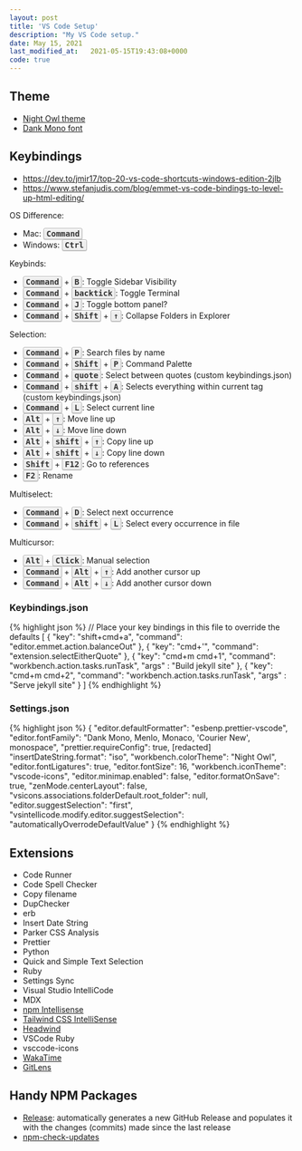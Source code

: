 ```yaml
---
layout: post
title: 'VS Code Setup'
description: "My VS Code setup."
date: May 15, 2021
last_modified_at: 	2021-05-15T19:43:08+0000
code: true
---
```


<style>
kbd {
    background-color: #eee;
    border-radius: 3px;
    border: 1px solid #b4b4b4;
    box-shadow: 0 1px 1px rgba(0, 0, 0, .2), 0 2px 0 0 rgba(255, 255, 255, .7) inset;
    color: #333;
    display: inline-block;
    font-weight: 700;
    line-height: 1;
    padding: 2px 4px;
    white-space: nowrap;
}

</style>

## Theme
- [Night Owl theme](https://marketplace.visualstudio.com/items?itemName=sdras.night-owl)
- [Dank Mono font](https://gumroad.com/l/dank-mono)

## Keybindings

- https://dev.to/jmir17/top-20-vs-code-shortcuts-windows-edition-2jlb
- https://www.stefanjudis.com/blog/emmet-vs-code-bindings-to-level-up-html-editing/

OS Difference:

- Mac: <kbd>Command</kbd>
- Windows: <kbd>Ctrl</kbd>

Keybinds:
- <kbd>Command</kbd> + <kbd>B</kbd>: Toggle Sidebar Visibility
- <kbd>Command</kbd> + <kbd>backtick</kbd>: Toggle Terminal
- <kbd>Command</kbd> + <kbd>J</kbd>: Toggle bottom panel?
- <kbd>Command</kbd> + <kbd>Shift</kbd> + <kbd>↑</kbd>: Collapse Folders in Explorer

Selection:
- <kbd>Command</kbd> + <kbd>P</kbd>: Search files by name
- <kbd>Command</kbd> + <kbd>Shift</kbd> + <kbd>P</kbd>: Command Palette
- <kbd>Command</kbd> + <kbd>quote</kbd>: Select between quotes (custom keybindings.json)
- <kbd>Command</kbd> + <kbd>shift</kbd> + <kbd>A</kbd>: Selects everything within current tag (custom keybindings.json)
- <kbd>Command</kbd> + <kbd>L</kbd>: Select current line
- <kbd>Alt</kbd> + <kbd>↑</kbd>: Move line up
- <kbd>Alt</kbd> + <kbd>↓</kbd>: Move line down
- <kbd>Alt</kbd> + <kbd>shift</kbd> + <kbd>↑</kbd>: Copy line up
- <kbd>Alt</kbd> + <kbd>shift</kbd> + <kbd>↓</kbd>: Copy line down
- <kbd>Shift</kbd> + <kbd>F12</kbd>: Go to references
- <kbd>F2</kbd>: Rename

Multiselect:
- <kbd>Command</kbd> + <kbd>D</kbd>: Select next occurrence
- <kbd>Command</kbd> + <kbd>shift</kbd> + <kbd>L</kbd>: Select every occurrence in file

Multicursor:
- <kbd>Alt</kbd> + <kbd>Click</kbd>: Manual selection
- <kbd>Command</kbd> + <kbd>Alt</kbd> + <kbd>↑</kbd>: Add another cursor up
- <kbd>Command</kbd> + <kbd>Alt</kbd> + <kbd>↓</kbd>: Add another cursor down

### Keybindings.json

{% highlight json %}
// Place your key bindings in this file to override the defaults
[
    {
        "key": "shift+cmd+a",
        "command": "editor.emmet.action.balanceOut"
    },
    {
        "key": "cmd+'",
        "command": "extension.selectEitherQuote"
    },
    {
        "key": "cmd+m cmd+1",
        "command": "workbench.action.tasks.runTask",
        "args" : "Build jekyll site"
    },
    {
        "key": "cmd+m cmd+2",
        "command": "workbench.action.tasks.runTask",
        "args" : "Serve jekyll site"
    }
]
{% endhighlight %}


### Settings.json

{% highlight json %}
{
    "editor.defaultFormatter": "esbenp.prettier-vscode",
    "editor.fontFamily": "Dank Mono, Menlo, Monaco, 'Courier New', monospace",
    "prettier.requireConfig": true,
    [redacted]
    "insertDateString.format": "iso",
    "workbench.colorTheme": "Night Owl",
    "editor.fontLigatures": true,
    "editor.fontSize": 16,
    "workbench.iconTheme": "vscode-icons",
    "editor.minimap.enabled": false,
    "editor.formatOnSave": true,
    "zenMode.centerLayout": false,
    "vsicons.associations.folderDefault.root_folder": null,
    "editor.suggestSelection": "first",
    "vsintellicode.modify.editor.suggestSelection": "automaticallyOverrodeDefaultValue"
}
{% endhighlight %}

## Extensions

- Code Runner
- Code Spell Checker 
- Copy filename
- DupChecker
- erb
- Insert Date String
- Parker CSS Analysis
- Prettier
- Python
- Quick and Simple Text Selection
- Ruby
- Settings Sync
- Visual Studio IntelliCode
- MDX
- [npm Intellisense](https://marketplace.visualstudio.com/items?itemName=christian-kohler.npm-intellisense)
- [Tailwind CSS IntelliSense](https://tailwindcss.com/docs/intellisense)
- [Headwind](https://github.com/ryanhhhh/headwind)
- VSCode Ruby
- vsccode-icons
- [WakaTime](https://wakatime.com/)
- [GitLens](https://marketplace.visualstudio.com/items?itemName=eamodio.gitlens)


## Handy NPM Packages

- [Release](https://github.com/vercel/release): automatically generates a new GitHub Release and populates it with the changes (commits) made since the last release
- [npm-check-updates](https://github.com/raineorshine/npm-check-updates)